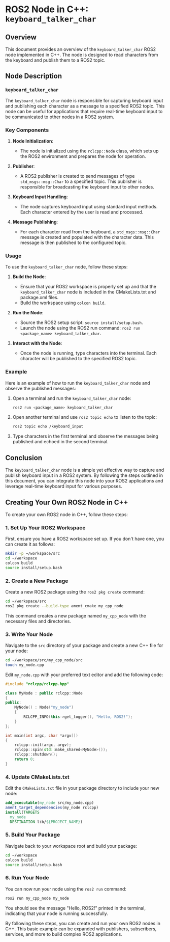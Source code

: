 # ROS2 Node in C++: `keyboard_talker_char`

## Overview

This document provides an overview of the `keyboard_talker_char` ROS2 node implemented in C++. The node is designed to read characters from the keyboard and publish them to a ROS2 topic.

## Node Description

### `keyboard_talker_char`

The `keyboard_talker_char` node is responsible for capturing keyboard input and publishing each character as a message to a specified ROS2 topic. This node can be useful for applications that require real-time keyboard input to be communicated to other nodes in a ROS2 system.

### Key Components

1. **Node Initialization**:

   - The node is initialized using the `rclcpp::Node` class, which sets up the ROS2 environment and prepares the node for operation.

2. **Publisher**:

   - A ROS2 publisher is created to send messages of type `std_msgs::msg::Char` to a specified topic. This publisher is responsible for broadcasting the keyboard input to other nodes.

3. **Keyboard Input Handling**:

   - The node captures keyboard input using standard input methods. Each character entered by the user is read and processed.

4. **Message Publishing**:
   - For each character read from the keyboard, a `std_msgs::msg::Char` message is created and populated with the character data. This message is then published to the configured topic.

### Usage

To use the `keyboard_talker_char` node, follow these steps:

1. **Build the Node**:

   - Ensure that your ROS2 workspace is properly set up and that the `keyboard_talker_char` node is included in the CMakeLists.txt and package.xml files.
   - Build the workspace using `colcon build`.

2. **Run the Node**:

   - Source the ROS2 setup script: `source install/setup.bash`.
   - Launch the node using the ROS2 run command: `ros2 run <package_name> keyboard_talker_char`.

3. **Interact with the Node**:
   - Once the node is running, type characters into the terminal. Each character will be published to the specified ROS2 topic.

### Example

Here is an example of how to run the `keyboard_talker_char` node and observe the published messages:

1. Open a terminal and run the `keyboard_talker_char` node:

   ```sh
   ros2 run <package_name> keyboard_talker_char
   ```

2. Open another terminal and use `ros2 topic echo` to listen to the topic:

   ```sh
   ros2 topic echo /keyboard_input
   ```

3. Type characters in the first terminal and observe the messages being published and echoed in the second terminal.

## Conclusion

The `keyboard_talker_char` node is a simple yet effective way to capture and publish keyboard input in a ROS2 system. By following the steps outlined in this document, you can integrate this node into your ROS2 applications and leverage real-time keyboard input for various purposes.

## Creating Your Own ROS2 Node in C++

To create your own ROS2 node in C++, follow these steps:

### 1. Set Up Your ROS2 Workspace

First, ensure you have a ROS2 workspace set up. If you don't have one, you can create it as follows:

```sh
mkdir -p ~/workspace/src
cd ~/workspace
colcon build
source install/setup.bash
```

### 2. Create a New Package

Create a new ROS2 package using the `ros2 pkg create` command:

```sh
cd ~/workspace/src
ros2 pkg create --build-type ament_cmake my_cpp_node
```

This command creates a new package named `my_cpp_node` with the necessary files and directories.

### 3. Write Your Node

Navigate to the `src` directory of your package and create a new C++ file for your node:

```sh
cd ~/workspace/src/my_cpp_node/src
touch my_node.cpp
```

Edit `my_node.cpp` with your preferred text editor and add the following code:

```cpp
#include "rclcpp/rclcpp.hpp"

class MyNode : public rclcpp::Node
{
public:
    MyNode() : Node("my_node")
    {
        RCLCPP_INFO(this->get_logger(), "Hello, ROS2!");
    }
};

int main(int argc, char *argv[])
{
    rclcpp::init(argc, argv);
    rclcpp::spin(std::make_shared<MyNode>());
    rclcpp::shutdown();
    return 0;
}
```

### 4. Update CMakeLists.txt

Edit the `CMakeLists.txt` file in your package directory to include your new node:

```cmake
add_executable(my_node src/my_node.cpp)
ament_target_dependencies(my_node rclcpp)
install(TARGETS
  my_node
  DESTINATION lib/${PROJECT_NAME})
```

### 5. Build Your Package

Navigate back to your workspace root and build your package:

```sh
cd ~/workspace
colcon build
source install/setup.bash
```

### 6. Run Your Node

You can now run your node using the `ros2 run` command:

```sh
ros2 run my_cpp_node my_node
```

You should see the message "Hello, ROS2!" printed in the terminal, indicating that your node is running successfully.

By following these steps, you can create and run your own ROS2 nodes in C++. This basic example can be expanded with publishers, subscribers, services, and more to build complex ROS2 applications.
